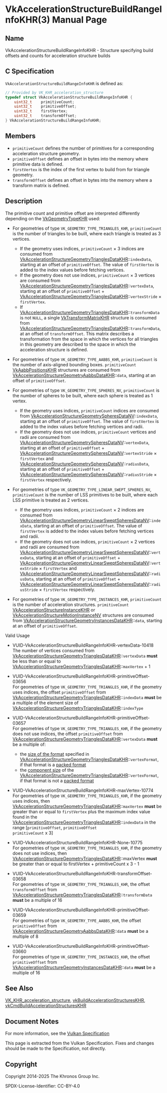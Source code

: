 # VkAccelerationStructureBuildRangeInfoKHR(3) Manual Page

## Name

VkAccelerationStructureBuildRangeInfoKHR - Structure specifying build offsets and counts for acceleration structure builds



## [](#_c_specification)C Specification

`VkAccelerationStructureBuildRangeInfoKHR` is defined as:

```c++
// Provided by VK_KHR_acceleration_structure
typedef struct VkAccelerationStructureBuildRangeInfoKHR {
    uint32_t    primitiveCount;
    uint32_t    primitiveOffset;
    uint32_t    firstVertex;
    uint32_t    transformOffset;
} VkAccelerationStructureBuildRangeInfoKHR;
```

## [](#_members)Members

- `primitiveCount` defines the number of primitives for a corresponding acceleration structure geometry.
- `primitiveOffset` defines an offset in bytes into the memory where primitive data is defined.
- `firstVertex` is the index of the first vertex to build from for triangle geometry.
- `transformOffset` defines an offset in bytes into the memory where a transform matrix is defined.

## [](#_description)Description

The primitive count and primitive offset are interpreted differently depending on the [VkGeometryTypeKHR](https://registry.khronos.org/vulkan/specs/latest/man/html/VkGeometryTypeKHR.html) used:

- For geometries of type `VK_GEOMETRY_TYPE_TRIANGLES_KHR`, `primitiveCount` is the number of triangles to be built, where each triangle is treated as 3 vertices.
  
  - If the geometry uses indices, `primitiveCount` × 3 indices are consumed from [VkAccelerationStructureGeometryTrianglesDataKHR](https://registry.khronos.org/vulkan/specs/latest/man/html/VkAccelerationStructureGeometryTrianglesDataKHR.html)::`indexData`, starting at an offset of `primitiveOffset`. The value of `firstVertex` is added to the index values before fetching vertices.
  - If the geometry does not use indices, `primitiveCount` × 3 vertices are consumed from [VkAccelerationStructureGeometryTrianglesDataKHR](https://registry.khronos.org/vulkan/specs/latest/man/html/VkAccelerationStructureGeometryTrianglesDataKHR.html)::`vertexData`, starting at an offset of `primitiveOffset` + [VkAccelerationStructureGeometryTrianglesDataKHR](https://registry.khronos.org/vulkan/specs/latest/man/html/VkAccelerationStructureGeometryTrianglesDataKHR.html)::`vertexStride` × `firstVertex`.
  - If [VkAccelerationStructureGeometryTrianglesDataKHR](https://registry.khronos.org/vulkan/specs/latest/man/html/VkAccelerationStructureGeometryTrianglesDataKHR.html)::`transformData` is not `NULL`, a single [VkTransformMatrixKHR](https://registry.khronos.org/vulkan/specs/latest/man/html/VkTransformMatrixKHR.html) structure is consumed from [VkAccelerationStructureGeometryTrianglesDataKHR](https://registry.khronos.org/vulkan/specs/latest/man/html/VkAccelerationStructureGeometryTrianglesDataKHR.html)::`transformData`, at an offset of `transformOffset`. This matrix describes a transformation from the space in which the vertices for all triangles in this geometry are described to the space in which the acceleration structure is defined.
- For geometries of type `VK_GEOMETRY_TYPE_AABBS_KHR`, `primitiveCount` is the number of axis-aligned bounding boxes. `primitiveCount` [VkAabbPositionsKHR](https://registry.khronos.org/vulkan/specs/latest/man/html/VkAabbPositionsKHR.html) structures are consumed from [VkAccelerationStructureGeometryAabbsDataKHR](https://registry.khronos.org/vulkan/specs/latest/man/html/VkAccelerationStructureGeometryAabbsDataKHR.html)::`data`, starting at an offset of `primitiveOffset`.
- For geometries of type `VK_GEOMETRY_TYPE_SPHERES_NV`, `primitiveCount` is the number of spheres to be built, where each sphere is treated as 1 vertex.
  
  - If the geometry uses indices, `primitiveCount` indices are consumed from [VkAccelerationStructureGeometrySpheresDataNV](https://registry.khronos.org/vulkan/specs/latest/man/html/VkAccelerationStructureGeometrySpheresDataNV.html)::`indexData`, starting at an offset of `primitiveOffset`. The value of `firstVertex` is added to the index values before fetching vertices and radii.
  - If the geometry does not use indices, `primitiveCount` vertices and radii are consumed from [VkAccelerationStructureGeometrySpheresDataNV](https://registry.khronos.org/vulkan/specs/latest/man/html/VkAccelerationStructureGeometrySpheresDataNV.html)::`vertexData`, starting at an offset of `primitiveOffset` + [VkAccelerationStructureGeometrySpheresDataNV](https://registry.khronos.org/vulkan/specs/latest/man/html/VkAccelerationStructureGeometrySpheresDataNV.html)::`vertexStride` × `firstVertex` and [VkAccelerationStructureGeometrySpheresDataNV](https://registry.khronos.org/vulkan/specs/latest/man/html/VkAccelerationStructureGeometrySpheresDataNV.html)::`radiusData`, starting at an offset of `primitiveOffset` + [VkAccelerationStructureGeometrySpheresDataNV](https://registry.khronos.org/vulkan/specs/latest/man/html/VkAccelerationStructureGeometrySpheresDataNV.html)::`radiusStride` × `firstVertex` respectively.
- For geometries of type `VK_GEOMETRY_TYPE_LINEAR_SWEPT_SPHERES_NV`, `primitiveCount` is the number of LSS primitives to be built, where each LSS primitive is treated as 2 vertices.
  
  - If the geometry uses indices, `primitiveCount` × 2 indices are consumed from [VkAccelerationStructureGeometryLinearSweptSpheresDataNV](https://registry.khronos.org/vulkan/specs/latest/man/html/VkAccelerationStructureGeometryLinearSweptSpheresDataNV.html)::`indexData`, starting at an offset of `primitiveOffset`. The value of `firstVertex` is added to the index values before fetching vertices and radii.
  - If the geometry does not use indices, `primitiveCount` × 2 vertices and radii are consumed from [VkAccelerationStructureGeometryLinearSweptSpheresDataNV](https://registry.khronos.org/vulkan/specs/latest/man/html/VkAccelerationStructureGeometryLinearSweptSpheresDataNV.html)::`vertexData`, starting at an offset of `primitiveOffset` + [VkAccelerationStructureGeometryLinearSweptSpheresDataNV](https://registry.khronos.org/vulkan/specs/latest/man/html/VkAccelerationStructureGeometryLinearSweptSpheresDataNV.html)::`vertexStride` × `firstVertex` and [VkAccelerationStructureGeometryLinearSweptSpheresDataNV](https://registry.khronos.org/vulkan/specs/latest/man/html/VkAccelerationStructureGeometryLinearSweptSpheresDataNV.html)::`radiusData`, starting at an offset of `primitiveOffset` + [VkAccelerationStructureGeometryLinearSweptSpheresDataNV](https://registry.khronos.org/vulkan/specs/latest/man/html/VkAccelerationStructureGeometryLinearSweptSpheresDataNV.html)::`radiusStride` × `firstVertex` respectively.
- For geometries of type `VK_GEOMETRY_TYPE_INSTANCES_KHR`, `primitiveCount` is the number of acceleration structures. `primitiveCount` [VkAccelerationStructureInstanceKHR](https://registry.khronos.org/vulkan/specs/latest/man/html/VkAccelerationStructureInstanceKHR.html) or [VkAccelerationStructureMotionInstanceNV](https://registry.khronos.org/vulkan/specs/latest/man/html/VkAccelerationStructureMotionInstanceNV.html) structures are consumed from [VkAccelerationStructureGeometryInstancesDataKHR](https://registry.khronos.org/vulkan/specs/latest/man/html/VkAccelerationStructureGeometryInstancesDataKHR.html)::`data`, starting at an offset of `primitiveOffset`.

Valid Usage

- [](#VUID-VkAccelerationStructureBuildRangeInfoKHR-vertexData-10418)VUID-VkAccelerationStructureBuildRangeInfoKHR-vertexData-10418  
  The number of vertices consumed from [VkAccelerationStructureGeometryTrianglesDataKHR](https://registry.khronos.org/vulkan/specs/latest/man/html/VkAccelerationStructureGeometryTrianglesDataKHR.html)::`vertexData` **must** be less than or equal to [VkAccelerationStructureGeometryTrianglesDataKHR](https://registry.khronos.org/vulkan/specs/latest/man/html/VkAccelerationStructureGeometryTrianglesDataKHR.html)::`maxVertex` + 1
- [](#VUID-VkAccelerationStructureBuildRangeInfoKHR-primitiveOffset-03656)VUID-VkAccelerationStructureBuildRangeInfoKHR-primitiveOffset-03656  
  For geometries of type `VK_GEOMETRY_TYPE_TRIANGLES_KHR`, if the geometry uses indices, the offset `primitiveOffset` from [VkAccelerationStructureGeometryTrianglesDataKHR](https://registry.khronos.org/vulkan/specs/latest/man/html/VkAccelerationStructureGeometryTrianglesDataKHR.html)::`indexData` **must** be a multiple of the element size of [VkAccelerationStructureGeometryTrianglesDataKHR](https://registry.khronos.org/vulkan/specs/latest/man/html/VkAccelerationStructureGeometryTrianglesDataKHR.html)::`indexType`
- [](#VUID-VkAccelerationStructureBuildRangeInfoKHR-primitiveOffset-03657)VUID-VkAccelerationStructureBuildRangeInfoKHR-primitiveOffset-03657  
  For geometries of type `VK_GEOMETRY_TYPE_TRIANGLES_KHR`, if the geometry does not use indices, the offset `primitiveOffset` from [VkAccelerationStructureGeometryTrianglesDataKHR](https://registry.khronos.org/vulkan/specs/latest/man/html/VkAccelerationStructureGeometryTrianglesDataKHR.html)::`vertexData` **must** be a multiple of:
  
  - the [size of the format](https://registry.khronos.org/vulkan/specs/latest/html/vkspec.html#formats) specified in [VkAccelerationStructureGeometryTrianglesDataKHR](https://registry.khronos.org/vulkan/specs/latest/man/html/VkAccelerationStructureGeometryTrianglesDataKHR.html)::`vertexFormat`, if that format is a [packed format](https://registry.khronos.org/vulkan/specs/latest/html/vkspec.html#formats-packed)
  - the [component size](https://registry.khronos.org/vulkan/specs/latest/html/vkspec.html#formats) of the [VkAccelerationStructureGeometryTrianglesDataKHR](https://registry.khronos.org/vulkan/specs/latest/man/html/VkAccelerationStructureGeometryTrianglesDataKHR.html)::`vertexFormat`, if that format is not a [packed format](https://registry.khronos.org/vulkan/specs/latest/html/vkspec.html#formats-packed)
- [](#VUID-VkAccelerationStructureBuildRangeInfoKHR-maxVertex-10774)VUID-VkAccelerationStructureBuildRangeInfoKHR-maxVertex-10774  
  For geometries of type `VK_GEOMETRY_TYPE_TRIANGLES_KHR`, if the geometry uses indices, then [VkAccelerationStructureGeometryTrianglesDataKHR](https://registry.khronos.org/vulkan/specs/latest/man/html/VkAccelerationStructureGeometryTrianglesDataKHR.html)::`maxVertex` **must** be greater than or equal to `firstVertex` plus the maximum index value found in the [VkAccelerationStructureGeometryTrianglesDataKHR](https://registry.khronos.org/vulkan/specs/latest/man/html/VkAccelerationStructureGeometryTrianglesDataKHR.html)::`indexData` in the range [`primitiveOffset`, `primitiveOffset`  
  `primitiveCount` x 3]
- [](#VUID-VkAccelerationStructureBuildRangeInfoKHR-None-10775)VUID-VkAccelerationStructureBuildRangeInfoKHR-None-10775  
  For geometries of type `VK_GEOMETRY_TYPE_TRIANGLES_KHR`, if the geometry does not use indices, then [VkAccelerationStructureGeometryTrianglesDataKHR](https://registry.khronos.org/vulkan/specs/latest/man/html/VkAccelerationStructureGeometryTrianglesDataKHR.html)::maxVertex **must** be greater than or equal to firstVertex + primitiveCount x 3 - 1
- [](#VUID-VkAccelerationStructureBuildRangeInfoKHR-transformOffset-03658)VUID-VkAccelerationStructureBuildRangeInfoKHR-transformOffset-03658  
  For geometries of type `VK_GEOMETRY_TYPE_TRIANGLES_KHR`, the offset `transformOffset` from [VkAccelerationStructureGeometryTrianglesDataKHR](https://registry.khronos.org/vulkan/specs/latest/man/html/VkAccelerationStructureGeometryTrianglesDataKHR.html)::`transformData` **must** be a multiple of 16
- [](#VUID-VkAccelerationStructureBuildRangeInfoKHR-primitiveOffset-03659)VUID-VkAccelerationStructureBuildRangeInfoKHR-primitiveOffset-03659  
  For geometries of type `VK_GEOMETRY_TYPE_AABBS_KHR`, the offset `primitiveOffset` from [VkAccelerationStructureGeometryAabbsDataKHR](https://registry.khronos.org/vulkan/specs/latest/man/html/VkAccelerationStructureGeometryAabbsDataKHR.html)::`data` **must** be a multiple of 8
- [](#VUID-VkAccelerationStructureBuildRangeInfoKHR-primitiveOffset-03660)VUID-VkAccelerationStructureBuildRangeInfoKHR-primitiveOffset-03660  
  For geometries of type `VK_GEOMETRY_TYPE_INSTANCES_KHR`, the offset `primitiveOffset` from [VkAccelerationStructureGeometryInstancesDataKHR](https://registry.khronos.org/vulkan/specs/latest/man/html/VkAccelerationStructureGeometryInstancesDataKHR.html)::`data` **must** be a multiple of 16

## [](#_see_also)See Also

[VK\_KHR\_acceleration\_structure](https://registry.khronos.org/vulkan/specs/latest/man/html/VK_KHR_acceleration_structure.html), [vkBuildAccelerationStructuresKHR](https://registry.khronos.org/vulkan/specs/latest/man/html/vkBuildAccelerationStructuresKHR.html), [vkCmdBuildAccelerationStructuresKHR](https://registry.khronos.org/vulkan/specs/latest/man/html/vkCmdBuildAccelerationStructuresKHR.html)

## [](#_document_notes)Document Notes

For more information, see the [Vulkan Specification](https://registry.khronos.org/vulkan/specs/latest/html/vkspec.html#VkAccelerationStructureBuildRangeInfoKHR)

This page is extracted from the Vulkan Specification. Fixes and changes should be made to the Specification, not directly.

## [](#_copyright)Copyright

Copyright 2014-2025 The Khronos Group Inc.

SPDX-License-Identifier: CC-BY-4.0